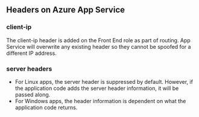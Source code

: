 ## Headers on Azure App Service

  
### client-ip
The client-ip header is added on the Front End role as part of routing.  App Service will overwrite any existing header so they cannot be spoofed for a different IP address.

### server headers
- For Linux apps, the server header is suppressed by default.  However, if the application code adds the server header information, it will be passed along.
- For Windows apps, the header information is dependent on what the application code returns.
